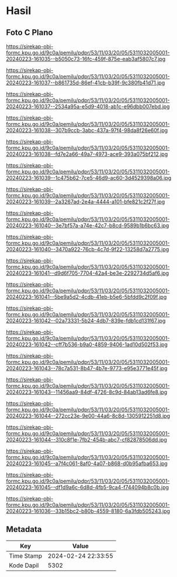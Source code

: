 # Hasil

## Foto C Plano

https://sirekap-obj-formc.kpu.go.id/9c0a/pemilu/pdpr/53/11/03/20/05/5311032005001-20240223-161035--b5050c73-16fc-459f-875e-eab3af5807c7.jpg

https://sirekap-obj-formc.kpu.go.id/9c0a/pemilu/pdpr/53/11/03/20/05/5311032005001-20240223-161037--b861735d-86ef-41cb-b39f-9c380fb41d71.jpg

https://sirekap-obj-formc.kpu.go.id/9c0a/pemilu/pdpr/53/11/03/20/05/5311032005001-20240223-161037--2534a95a-e5d9-4018-ab1c-e96dbb007ebd.jpg

https://sirekap-obj-formc.kpu.go.id/9c0a/pemilu/pdpr/53/11/03/20/05/5311032005001-20240223-161038--307b9ccb-3abc-437a-97f4-98da8f26e60f.jpg

https://sirekap-obj-formc.kpu.go.id/9c0a/pemilu/pdpr/53/11/03/20/05/5311032005001-20240223-161038--fd7e2a66-49a7-4973-ace9-393a075bf212.jpg

https://sirekap-obj-formc.kpu.go.id/9c0a/pemilu/pdpr/53/11/03/20/05/5311032005001-20240223-161039--1c475b62-7ce5-46d9-ac60-3d4529398a06.jpg

https://sirekap-obj-formc.kpu.go.id/9c0a/pemilu/pdpr/53/11/03/20/05/5311032005001-20240223-161039--2a3267ad-2e4a-4444-a101-bfe821c2f27f.jpg

https://sirekap-obj-formc.kpu.go.id/9c0a/pemilu/pdpr/53/11/03/20/05/5311032005001-20240223-161040--3e7bf57a-a74e-42c7-b8cd-9589b1b6bc63.jpg

https://sirekap-obj-formc.kpu.go.id/9c0a/pemilu/pdpr/53/11/03/20/05/5311032005001-20240223-161040--3470a922-76cb-4c7d-9f22-13258d7a2775.jpg

https://sirekap-obj-formc.kpu.go.id/9c0a/pemilu/pdpr/53/11/03/20/05/5311032005001-20240223-161041--d9d6f705-7704-42a4-be3e-2292734d5af6.jpg

https://sirekap-obj-formc.kpu.go.id/9c0a/pemilu/pdpr/53/11/03/20/05/5311032005001-20240223-161041--5be9a5d2-4cdb-41eb-b5e6-5bfdd9c2f09f.jpg

https://sirekap-obj-formc.kpu.go.id/9c0a/pemilu/pdpr/53/11/03/20/05/5311032005001-20240223-161042--02a73331-5b24-4db7-839e-fdb1cd131f67.jpg

https://sirekap-obj-formc.kpu.go.id/9c0a/pemilu/pdpr/53/11/03/20/05/5311032005001-20240223-161042--cff7b536-b9a0-4859-9406-1ad10d502f53.jpg

https://sirekap-obj-formc.kpu.go.id/9c0a/pemilu/pdpr/53/11/03/20/05/5311032005001-20240223-161043--78c7a531-8b47-4b7e-9773-e95e3771e45f.jpg

https://sirekap-obj-formc.kpu.go.id/9c0a/pemilu/pdpr/53/11/03/20/05/5311032005001-20240223-161043--11456aa9-84df-4726-8c9d-84ab13ad6fe8.jpg

https://sirekap-obj-formc.kpu.go.id/9c0a/pemilu/pdpr/53/11/03/20/05/5311032005001-20240223-161044--272cc23e-9e00-44a6-8c8d-1305912251d8.jpg

https://sirekap-obj-formc.kpu.go.id/9c0a/pemilu/pdpr/53/11/03/20/05/5311032005001-20240223-161044--310c8f1e-7fb2-454b-abc7-cf82878506dd.jpg

https://sirekap-obj-formc.kpu.go.id/9c0a/pemilu/pdpr/53/11/03/20/05/5311032005001-20240223-161045--a7f4c061-8af0-4a07-b868-d0b95afba653.jpg

https://sirekap-obj-formc.kpu.go.id/9c0a/pemilu/pdpr/53/11/03/20/05/5311032005001-20240223-161045--df1d9a6c-6d8d-4fb5-9ca4-f744094b8c0b.jpg

https://sirekap-obj-formc.kpu.go.id/9c0a/pemilu/pdpr/53/11/03/20/05/5311032005001-20240223-161036--33b15bc2-b80b-4559-8180-6a3fdb505243.jpg


## Metadata

| Key        | Value               |
| ---------- | ------------------- |
| Time Stamp | 2024-02-24 22:33:55 |
| Kode Dapil | 5302                |



